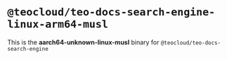 # `@teocloud/teo-docs-search-engine-linux-arm64-musl`

This is the **aarch64-unknown-linux-musl** binary for `@teocloud/teo-docs-search-engine`
